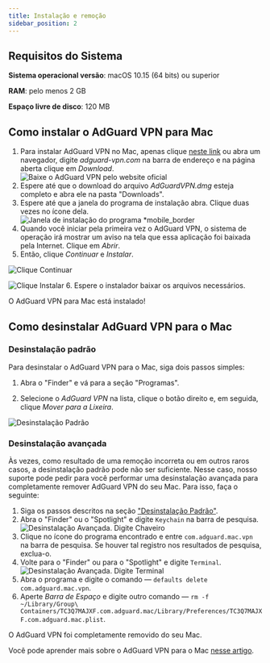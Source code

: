 ```yaml
---
title: Instalação e remoção
sidebar_position: 2
---
```


## Requisitos do Sistema

**Sistema operacional versão**: macOS 10.15 (64 bits) ou superior

**RAM**: pelo menos 2 GB

**Espaço livre de disco**: 120 MB

## Como instalar o AdGuard VPN para Mac

1. Para instalar AdGuard VPN no Mac, apenas clique [neste link](https://agrd.io/mac_vpn) ou abra um navegador, digite *adguard-vpn.com* na barra de endereço e na página aberta clique em *Download*. ![Baixe o AdGuard VPN pelo website oficial](https://cdn.adguardvpn.com/public/Adguard/kb/vpn-install/mac-install-en.png)
2. Espere até que o download do arquivo *AdGuardVPN.dmg* esteja completo e abra ele na pasta "Downloads".
3. Espere até que a janela do programa de instalação abra. Clique duas vezes no ícone dela. ![Janela de instalação do programa *mobile_border](https://cdn.adguardvpn.com/public/Adguard/kb/vpn-install/mac-install-ru-1.png)
4. Quando você iniciar pela primeira vez o AdGuard VPN, o sistema de operação irá mostrar um aviso na tela que essa aplicação foi baixada pela Internet. Clique em *Abrir*.
5. Então, clique *Continuar* e *Instalar*.

![Clique Continuar](https://cdn.adguardvpn.com/public/Adguard/kb/vpn-install/.mac-install-2-en~imageoptim.png)

![Clique Instalar](https://cdn.adguardvpn.com/public/Adguard/kb/vpn-install/mac-install-3-en.png)
6. Espere o instalador baixar os arquivos necessários.

O AdGuard VPN para Mac está instalado!

## Como desinstalar AdGuard VPN para o Mac

### Desinstalação padrão

Para desinstalar o AdGuard VPN para o Mac, siga dois passos simples:

1. Abra o "Finder" e vá para a seção "Programas".

2. Selecione o *AdGuard VPN* na lista, clique o botão direito e, em seguida, clique *Mover para a Lixeira*.

![Desinstalação Padrão](https://cdn.adguardvpn.com/public/Adguard/kb/vpn-install/mac-uninstall-1-en.png)

### Desinstalação avançada

Às vezes, como resultado de uma remoção incorreta ou em outros raros casos, a desinstalação padrão pode não ser suficiente. Nesse caso, nosso suporte pode pedir para você performar uma desinstalação avançada para completamente remover AdGuard VPN do seu Mac. Para isso, faça o seguinte:

1. Siga os passos descritos na seção ["Desinstalação Padrão"](#how-to-uninstall-adguard-vpn-for-mac).
2. Abra o "Finder" ou o "Spotlight" e digite `Keychain` na barra de pesquisa. ![Desinstalação Avançada. Digite Chaveiro](https://cdn.adguardvpn.com/public/Adguard/kb/vpn-install/mac-key-chain-en.png)
3. Clique no ícone do programa encontrado e entre `com.adguard.mac.vpn` na barra de pesquisa. Se houver tal registro nos resultados de pesquisa, exclua-o.
4. Volte para o "Finder" ou para o "Spotlight" e digite `Terminal`. ![Desinstalação Avançada. Digite Terminal](https://cdn.adguardvpn.com/public/Adguard/kb/vpn-install/mac-terminal-en.png)
5. Abra o programa e digite o comando — `defaults delete com.adguard.mac.vpn`.
6. Aperte *Barra de Espaço* e digite outro comando — `rm -f ~/Library/Group\ Containers/TC3Q7MAJXF.com.adguard.mac/Library/Preferences/TC3Q7MAJXF.com.adguard.mac.plist`.

O AdGuard VPN foi completamente removido do seu Mac.

Você pode aprender mais sobre o AdGuard VPN para o Mac [nesse artigo](/adguard-vpn-for-mac/overview).
